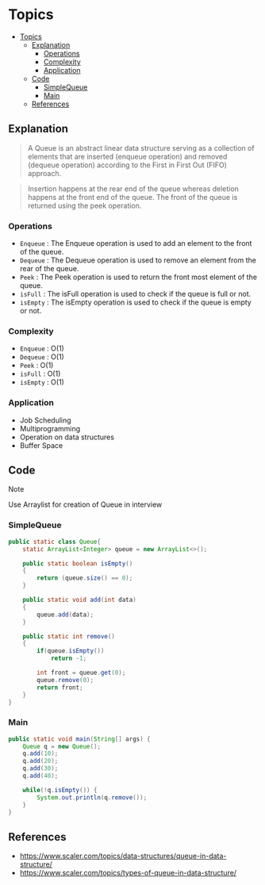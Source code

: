 # Topics
- [Topics](#Topics)
  - [Explanation](#Explanation)
    - [Operations](#Operations)  
    - [Complexity](#Complexity)
    - [Application](#Application)
  - [Code](#Code)
    - [SimpleQueue](#SimpleQueue)
    - [Main](#Main)   
  - [References](#references)

## Explanation

> A Queue is an abstract linear data structure serving as a collection of elements that are inserted (enqueue operation) and removed (dequeue operation) according to the First in First Out (FIFO) approach.

> Insertion happens at the rear end of the queue whereas deletion happens at the front end of the queue. The front of the queue is returned using the peek operation.

### Operations
- `Enqueue` : The Enqueue operation is used to add an element to the front of the queue.
- `Dequeue` : The Dequeue operation is used to remove an element from the rear of the queue.
- `Peek` : The Peek operation is used to return the front most element of the queue.
- `isFull` : The isFull operation is used to check if the queue is full or not.
- `isEmpty` : The isEmpty operation is used to check if the queue is empty or not.

### Complexity
- `Enqueue` : O(1)
- `Dequeue` : O(1)
- `Peek` : O(1)
- `isFull` : O(1)
- `isEmpty` : O(1)

### Application
- Job Scheduling
- Multiprogramming
- Operation on data structures
- Buffer Space

## Code
> [!NOTE]
> Use Arraylist for creation of Queue in interview

### SimpleQueue
```Java
public static class Queue{
    static ArrayList<Integer> queue = new ArrayList<>();

    public static boolean isEmpty()
    {
        return (queue.size() == 0);
    }

    public static void add(int data)
    {
        queue.add(data);
    }

    public static int remove()
    {
        if(queue.isEmpty())
            return -1;

        int front = queue.get(0);
        queue.remove(0);
        return front;
    }
}
```

### Main
```Java
public static void main(String[] args) {
    Queue q = new Queue();
    q.add(10);
    q.add(20);
    q.add(30);
    q.add(40);

    while(!q.isEmpty()) {
        System.out.println(q.remove());
    }
}
```

## References
- https://www.scaler.com/topics/data-structures/queue-in-data-structure/
- https://www.scaler.com/topics/types-of-queue-in-data-structure/

